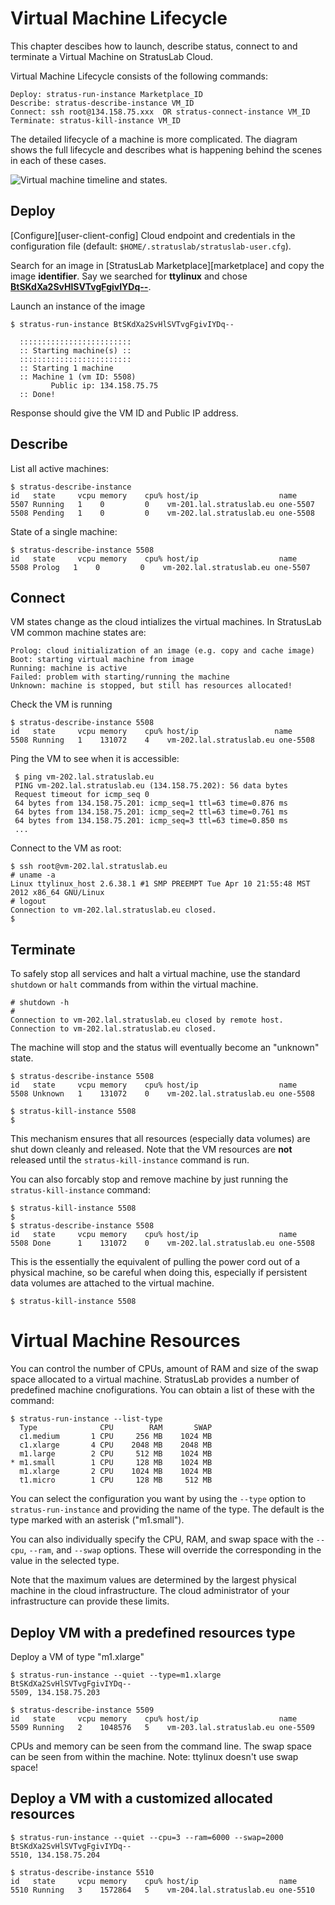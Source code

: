 
# Virtual Machine Lifecycle

This chapter descibes how to launch, describe status, connect to and terminate a Virtual Machine on
StratusLab Cloud.

Virtual Machine Lifecycle consists of the following commands:

    Deploy: stratus-run-instance Marketplace_ID
    Describe: stratus-describe-instance VM_ID
    Connect: ssh root@134.158.75.xxx  OR stratus-connect-instance VM_ID
    Terminate: stratus-kill-instance VM_ID

The detailed lifecycle of a machine is more complicated.  The diagram
shows the full lifecycle and describes what is happening behind the
scenes in each of these cases.

![Virtual machine timeline and states.](images/vm-timeline.png)

## Deploy

[Configure][user-client-config] Cloud endpoint and credentials in the
configuration file (default: `$HOME/.stratuslab/stratuslab-user.cfg`).

Search for an image in [StratusLab Marketplace][marketplace] and copy
the image **identifier**. Say we searched for **ttylinux** and chose
**[BtSKdXa2SvHlSVTvgFgivIYDq--][ttylinux-img]**.

Launch an instance of the image

    $ stratus-run-instance BtSKdXa2SvHlSVTvgFgivIYDq--

      :::::::::::::::::::::::::
      :: Starting machine(s) ::
      :::::::::::::::::::::::::
      :: Starting 1 machine
      :: Machine 1 (vm ID: 5508)
             Public ip: 134.158.75.75
      :: Done!

Response should give the VM ID and Public IP address.

## Describe

List all active machines:

    $ stratus-describe-instance
    id   state     vcpu memory    cpu% host/ip                  name
    5507 Running   1    0         0    vm-201.lal.stratuslab.eu one-5507
    5508 Pending   1    0         0    vm-202.lal.stratuslab.eu one-5508
	
State of a single machine:

    $ stratus-describe-instance 5508
    id   state     vcpu memory    cpu% host/ip                  name
    5508 Prolog   1    0         0    vm-202.lal.stratuslab.eu one-5507

## Connect

VM states change as the cloud intializes the virtual machines.
In StratusLab VM common machine states are:
    
    Prolog: cloud initialization of an image (e.g. copy and cache image)
    Boot: starting virtual machine from image
    Running: machine is active
    Failed: problem with starting/running the machine
    Unknown: machine is stopped, but still has resources allocated!

Check the VM is running

    $ stratus-describe-instance 5508
    id   state     vcpu memory    cpu% host/ip                 name
    5508 Running   1    131072    4    vm-202.lal.stratuslab.eu one-5508

Ping the VM to see when it is accessible:

     $ ping vm-202.lal.stratuslab.eu
     PING vm-202.lal.stratuslab.eu (134.158.75.202): 56 data bytes
     Request timeout for icmp_seq 0
     64 bytes from 134.158.75.201: icmp_seq=1 ttl=63 time=0.876 ms
     64 bytes from 134.158.75.201: icmp_seq=2 ttl=63 time=0.761 ms
     64 bytes from 134.158.75.201: icmp_seq=3 ttl=63 time=0.850 ms
     ...

Connect to the VM as root:

    $ ssh root@vm-202.lal.stratuslab.eu
    # uname -a
    Linux ttylinux_host 2.6.38.1 #1 SMP PREEMPT Tue Apr 10 21:55:48 MST 2012 x86_64 GNU/Linux
    # logout
    Connection to vm-202.lal.stratuslab.eu closed.
    $

## Terminate

To safely stop all services and halt a virtual machine, use the
standard `shutdown` or `halt` commands from within the virtual
machine.

    # shutdown -h
    #
    Connection to vm-202.lal.stratuslab.eu closed by remote host.
    Connection to vm-202.lal.stratuslab.eu closed.

The machine will stop and the status will eventually become an
"unknown" state.

    $ stratus-describe-instance 5508
    id   state     vcpu memory    cpu% host/ip                  name
    5508 Unknown   1    131072    0    vm-202.lal.stratuslab.eu one-5508

    $ stratus-kill-instance 5508
    $

This mechanism ensures that all resources (especially data volumes)
are shut down cleanly and released.  Note that the VM resources are
**not** released until the `stratus-kill-instance` command is run.

You can also forcably stop and remove machine by just running the
`stratus-kill-instance` command:

    $ stratus-kill-instance 5508
    $
    $ stratus-describe-instance 5508
    id   state     vcpu memory    cpu% host/ip                  name
    5508 Done      1    131072    0    vm-202.lal.stratuslab.eu one-5508

This is the essentially the equivalent of pulling the power cord out
of a physical machine, so be careful when doing this, especially if
persistent data volumes are attached to the virtual machine.

    $ stratus-kill-instance 5508

# Virtual Machine Resources

You can control the number of CPUs, amount of RAM and size of the swap
space allocated to a virtual machine.  StratusLab provides a number of
predefined machine cnofigurations.  You can obtain a list of these
with the command:

    $ stratus-run-instance --list-type
      Type              CPU        RAM       SWAP
      c1.medium       1 CPU     256 MB    1024 MB
      c1.xlarge       4 CPU    2048 MB    2048 MB
      m1.large        2 CPU     512 MB    1024 MB
    * m1.small        1 CPU     128 MB    1024 MB
      m1.xlarge       2 CPU    1024 MB    1024 MB
      t1.micro        1 CPU     128 MB     512 MB

You can select the configuration you want by using the `--type` option
to `stratus-run-instance` and providing the name of the type.  The
default is the type marked with an asterisk ("m1.small").

You can also individually specify the CPU, RAM, and swap space with
the `--cpu`, `--ram`, and `--swap` options.  These will override the
corresponding in the value in the selected type.

Note that the maximum values are determined by the largest physical
machine in the cloud infrastructure.  The cloud administrator of your
infrastructure can provide these limits.

## Deploy VM with a predefined resources type 

Deploy a VM of type "m1.xlarge"

    $ stratus-run-instance --quiet --type=m1.xlarge BtSKdXa2SvHlSVTvgFgivIYDq--
    5509, 134.158.75.203

    $ stratus-describe-instance 5509
    id   state     vcpu memory    cpu% host/ip                  name
    5509 Running   2    1048576   5    vm-203.lal.stratuslab.eu one-5509

CPUs and memory can be seen from the command line.
The swap space can be seen from within the machine.
Note: ttylinux doesn't use swap space!


## Deploy a VM with a customized allocated resources

    $ stratus-run-instance --quiet --cpu=3 --ram=6000 --swap=2000 BtSKdXa2SvHlSVTvgFgivIYDq--
    5510, 134.158.75.204

    $ stratus-describe-instance 5510
    id   state     vcpu memory    cpu% host/ip                  name
    5510 Running   3    1572864   5    vm-204.lal.stratuslab.eu one-5510

[ttylinux-img]: https://marketplace.stratuslab.eu/metadata/BtSKdXa2SvHlSVTvgFgivIYDq--

